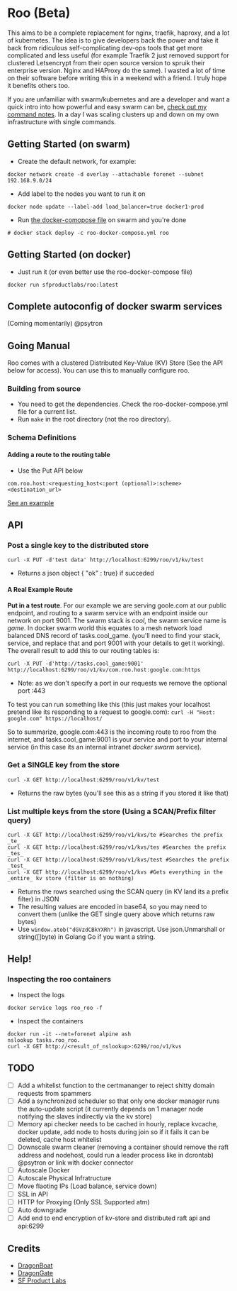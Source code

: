 # Roo (Beta)

This aims to be a complete replacement for nginx, traefik, haproxy, and a lot of kubernetes. The idea is to give developers back the power and take it back from ridiculous self-complicating dev-ops tools that get more complicated and less useful (for example Traefik 2 just removed support for clustered Letsencrypt from their open source version to spruik their enterprise version. Nginx and HAProxy do the same). I wasted a lot of time on their software before writing this in a weekend with a friend. I truly hope it benefits others too.

If you are unfamiliar with swarm/kubernetes and are a developer and want a quick intro into how powerful and easy swarm can be, [check out my command notes](https://github.com/sfproductlabs/haswarm/blob/master/README.md). In a day I was scaling clusters up and down on my own infrastructure with single commands.

## Getting Started (on swarm)
* Create the default network, for example:
```
docker network create -d overlay --attachable forenet --subnet 192.168.9.0/24 
```
* Add label to the nodes you want to run it on
```
docker node update --label-add load_balancer=true docker1-prod
```
* Run [the docker-comopose file](https://github.com/sfproductlabs/roo/blob/master/roo-docker-compose.yml) on swarm and you're done
```
# docker stack deploy -c roo-docker-compose.yml roo
```
## Getting Started (on docker)
* Just run it (or even better use the roo-docker-compose file)
```
docker run sfproductlabs/roo:latest
```

## Complete autoconfig of docker swarm services
(Coming momentarily) @psytron

## Going Manual
Roo comes with a clustered Distributed Key-Value (KV) Store (See the API below for access). You can use this to manually configure roo.

### Building from source
* You need to get the dependencies. Check the roo-docker-compose.yml file for a current list.
* Run ```make``` in the root directory (not the roo directory).

### Schema Definitions

#### Adding a route to the routing table
* Use the Put API below
```
com.roo.host:<requesting_host<:port (optional)>:scheme>  <destination_url>
```
[See an example](https://github.com/sfproductlabs/roo/blob/master/README.md#a-real-example-route)

## API 
### Post a single key to the distributed store
```
curl -X PUT -d'test data' http://localhost:6299/roo/v1/kv/test
```
* Returns a json object { "ok" : true} if succeded
#### A Real Example Route
**Put in a test route**. For our example we are serving goole.com at our public endpoint, and routing to a swarm service with an endpoint inside our network on port 9001. The swarm stack is _cool_, the swarm service name is _game_. In docker swarm world this equates to a mesh network load balanced DNS record of tasks.cool_game. (you'll need to find your stack, service, and replace that and port 9001 with your details to get it working). The overall result to add this to our routing tables is:

```curl -X PUT -d'http://tasks.cool_game:9001' http://localhost:6299/roo/v1/kv/com.roo.host:google.com:https```

 * Note: as we don't specify a port in our requests we remove the optional port :443

To test you can run something like this (this just makes your localhost pretend like its responding to a request to google.com):
```curl -H "Host: google.com" https://localhost/```

So to summarize, google.com:443 is the incoming route to roo from the internet, and tasks.cool_game:9001 is your service and port to your internal service (in this case its an internal intranet _docker swarm_ service).

### Get a SINGLE key from the store
```
curl -X GET http://localhost:6299/roo/v1/kv/test
```
* Returns the raw bytes (you'll see this as a string if you stored it like that)
### List multiple keys from the store (Using a SCAN/Prefix filter query)
```
curl -X GET http://localhost:6299/roo/v1/kvs/te #Searches the prefix _te_
curl -X GET http://localhost:6299/roo/v1/kvs/tes #Searches the prefix _tes_
curl -X GET http://localhost:6299/roo/v1/kvs/test #Searches the prefix _test_
curl -X GET http://localhost:6299/roo/v1/kvs #Gets everything in the _entire_ kv store (filter is on nothing)
```
* Returns the rows searched using the SCAN query (in KV land its a prefix filter) in JSON
* The resulting values are encoded in base64, so you may need to convert them (unlike the GET single query above which returns raw bytes)
* Use ```window.atob("dGVzdCBkYXRh")``` in javascript. Use json.Unmarshall or string([]byte) in Golang Go if you want a string.

## Help!

### Inspecting the roo containers
* Inspect the logs
```
docker service logs roo_roo -f
```
* Inspect the containers
```
docker run -it --net=forenet alpine ash
nslookup tasks.roo_roo.
curl -X GET http://<result_of_nslookup>:6299/roo/v1/kvs
```

## TODO
* [ ] Add a whitelist function to the certmananger to reject shitty domain requests from spammers
* [ ] Add a synchronized scheduler so that only one docker manager runs the auto-update script (it currently depends on 1 manager node notifying the slaves indirectly via the kv store)
* [ ] Memory api checker needs to be cached in hourly, replace kvcache, docker update, add node to hosts during join so if it fails it can be deleted, cache host whitelist
* [ ] Downscale swarm cleaner (removing a container should remove the raft address and nodehost, could run a leader process like in dcrontab) @psytron or link with docker connector
* [ ] Autoscale Docker
* [ ] Autoscale Physical Infratructure
* [ ] Move flaoting IPs (Load balance, service down)
* [ ] SSL in API
* [ ] HTTP for Proxying (Only SSL Supported atm)
* [ ] Auto downgrade 
* [ ] Add end to end encryption of kv-store and distributed raft api and api:6299

## Credits
* [DragonBoat](https://github.com/lni/dragonboat)
* [DragonGate](https://github.com/dioptre/DragonGate)
* [SF Product Labs](https://sfproductlabs.com)
